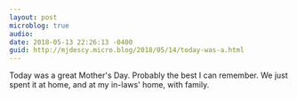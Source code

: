 ```yaml
---
layout: post
microblog: true
audio: 
date: 2018-05-13 22:26:13 -0400
guid: http://mjdescy.micro.blog/2018/05/14/today-was-a.html
---
```

Today was a great Mother's Day. Probably the best I can remember. We just spent it at home, and at my in-laws' home, with family.
